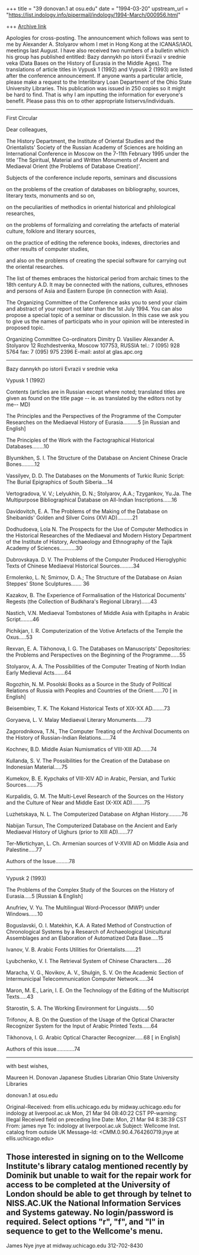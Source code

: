 +++
title = "39 donovan.1 at osu.edu"
date = "1994-03-20"
upstream_url = "https://list.indology.info/pipermail/indology/1994-March/000956.html"

+++
[Archive link](https://list.indology.info/pipermail/indology/1994-March/000956.html)

Apologies for cross-posting.  The announcement which follows was sent to me
by Alexander A. Stolyarov whom I met in Hong Kong at the ICANAS/IAOL
meetings last August.  I have also received two numbers of a bulletin which
his group has published entitled:  Bazy dannykh po istorii Evrazii v
srednie veka (Data Bases on the History of Eurasia in the Middle Ages). 
The translations of article titles in Vypusk 1 (1992)  and Vypusk 2 (1993)
are listed after the conference announcement.  If anyone wants a particular
article, please make a request to the Interlibrary Loan Department of the
Ohio State University Libraries.  This publication was issued in 250 copies
so it might be hard to find.  That is why I am inputting the information
for everyone's benefit.  Please pass this on to other appropriate
listservs/individuals.   

*************

First Circular

Dear colleagues,

The History Department, the Institute of Oriental Studies and the
Orientalists' Society of the Russian Academy of Sciences are holding an
International Conference in Moscow on the 7-11th February 1995 under the
title 'The Spiritual, Material and Written Monuments of Ancient and
Mediaeval Orient (the Problems of Database Creation)'.

Subjects of the conference include reports, seminars and discussions

on the problems of the creation of databases on bibliography, sources,
literary texts, monuments and so on,

on the peculiarities of methodics in oriental historical and philological
researches,

on the problems of formalizing and correlating the artefacts of material
culture, folklore and literary sources,

on the practice of editing the reference books, indexes, directories and
other results of computer studies,

and also on the problems of creating the special software for carrying out
the oriental researches.

The list of themes embraces the historical period from archaic times to the
18th century A.D. It may be connected with the nations, cultures, ethnoses
and persons of Asia and Eastern Europe (in connection with Asia).

The Organizing Committee of the Conference asks you to send your claim and
abstract of your report not later than the 1st July 1994. You can also
propose a special topic of a seminar or discussion. In this case we ask you
to give us the names of participats who in your opinion will be interested
in proposed topic.

Organizing Committee
Co-ordinators
Dimitry D. Vasiliev
Alexander A. Stolyarov
12 Rozhdestvenka, Moscow 107753, RUSSIA
tel.: 7 (095) 928 5764
fax: 7 (095) 975 2396
E-mail: astol at glas.apc.org


**********

Bazy dannykh po istorii Evrazii v srednie veka

Vypusk 1 (1992)

Contents (articles are in Russian except where noted; translated titles are
given as found on the title page -- ie. as translated by the editors not by
me-- MD)

The Principles and the Perspectives of the Programme of the Computer
Researches on the Mediaeval History of Eurasia..........5 [in Russian and
English]

The Principles of the Work with the Factographical Historical
Databases........10

Blyumkhen, S. I. The Structure of the Database on Ancient Chinese Oracle
Bones.........12

Vassilyev, D. D. The Databases on the Monuments of Turkic Runic Script: The
Burial Epigraphics of South Siberia....14

Vertogradova, V. V.; Lelyukhin, D. N.; Stolyarov, A.A.; Tzygankov, Yu.Ja.
The Multipurpose Bibliographical Database on All-Indian
Inscriptions......16

Davidovitch, E. A. The Problems of the Making of the Database on
Sheibanids' Golden and Silver Coins (XVI AD)..........21

Dodhudoeva, Lola N.  The Prospects for the Use of Computer Methodics in the
Historical Researches of the Mediaeval and Modern History Department of the
Institute of History, Archaeology and Ethnography of the Tajik Academy of
Sciences...........30

Dubrovskaya.  D. V.   The Problems of the Computer Produced Hieroglyphic
Texts of Chinese Mediaeval Historical Sources.........34

Ermolenko, L. N; Smirnov, D. A.; The Structure of the Database on Asian
Steppes' Stone Sculptures....... 36

Kazakov, B.  The Experience of Formalisation of the Historical Documents'
Regests (the Collection of Budkhara's Regional Library)......43

Nastich, V.N. Mediaeval Tombstones of Middle Asia with Epitaphs in Arabic
Script........46

Pichikjan, I. R.  Computerization of the Votive Artefacts of the Temple the
Oxus.....53

Rexvan, E. A. Tikhonova, I. G.  The Databases on Manuscripts' Depositories:
the Problems and Perspectives on the Beginning of the Programme......55 

Stolyarov, A. A. The Possibilities of the Computer Treating of North Indian
Early Medieval Acts.......64

Rogozhin, N. M.  Posolski Books as a Source in the Study of Political
Relations of Russia with Peoples and Countries of the Orient......70 [ in
English]

Beisembiev, T. K. The Kokand Historical Texts of XIX-XX AD........73

Goryaeva, L. V.  Malay Mediaeval Literary Monuments......73

Zagorodnikova, T.N., The Computer Treating of the Archival Documents on the
History of Russian-Indian Relations......74

Kochnev, B.D.  Middle Asian Numismatics of VIII-XIII AD.......74

Kullanda, S. V.   The Possibilities for the Creation of the Database on
Indonesian Material.....75

Kumekov, B. E.  Kypchaks of VIII-XIV AD in Arabic, Persian, and Turkic
Sources.......75

Kurpalidis, G. M. The Multi-Level Research of the Sources on the History
and the Culture of Near and Middle East (X-XIX AD)........75

Luzhetskaya, N. L.  The Computerized Database on Afghan History.........76

Nabijan Tursun, The Computerized Database on the Ancient and Early
Mediaeval History of Uighurs (prior to XIII AD)......77

Ter-Mkrtichyan, L. Ch.  Armenian sources of V-XVIII AD on Middle Asia and
Palestine.....77

Authors of the Issue.........78

********

Vypusk 2 (1993)

The Problems of the Complex Study of the Sources on the History of
Eurasia.....5 [Russian & English]

Anufriev, V. Yu.  The Multilingual Word-Processor (MWP) under Windows......10

Boguslavski, O. I. Matekhin, K.A.  A Rated Method of Construction of
Chronological Systems by a Research of Archaeological Unicultural
Assemblages and an Elaboration of Automatized Data Base.....15

Ivanov, V. B.  Arabic Fonts Utilities for Orientalists.......21

Lyubchenko, V. I.   The Retrieval System of Chinese Characters.....26

Maracha, V. G., Novikov, A. V., Shulgin, S. V.  On the Academic Section of
Intermunicipal Telecommunication Computer Network......34

Maron, M. E., Larin, I. E.   On the Technology of the Editing of the
Multiscript Texts.....43

Starostin, S. A.  The Working Environment for Linguists......50

Trifonov, A. B.   On the Question of the Usage of the Optical Character
Recognizer System for the Input of Arabic Printed Texts......64

Tikhonova, I. G.  Arabic Optical Character Recognizer......68 [ in English]

Authors of this issue............74


**************

with best wishes,

Maureen H. Donovan
Japanese Studies Librarian
Ohio State University Libraries

donovan.1 at osu.edu



Original-Received: from 
                   ellis.uchicago.edu by midway.uchicago.edu for 
                   indology at liverpool.ac.uk Mon, 21 Mar 94 08:40:22 CST
PP-warning: Illegal Received field on preceding line
Date: Mon, 21 Mar 94 8:38:39 CST
From: james nye <jnye at midway.uchicago.edu>
To: indology at liverpool.ac.uk
Subject: Wellcome Inst. catalog from outside UK
Message-Id: <CMM.0.90.4.764260719.jnye at ellis.uchicago.edu>

  Those interested in signing on to the Wellcome Institute's library
catalog mentioned recently by Dominik but unable to wait for the repair
work for access to be completed at the University of London should be
able to get through by telnet to NISS.AC.UK the National Information
Services and Systems gateway.  No login/password is required.
Select options "r", "f", and "l" in sequence to get to the Wellcome's
menu.
---------------------------------------------------------------------
James Nye            jnye at midway.uchicago.edu            312-702-8430





